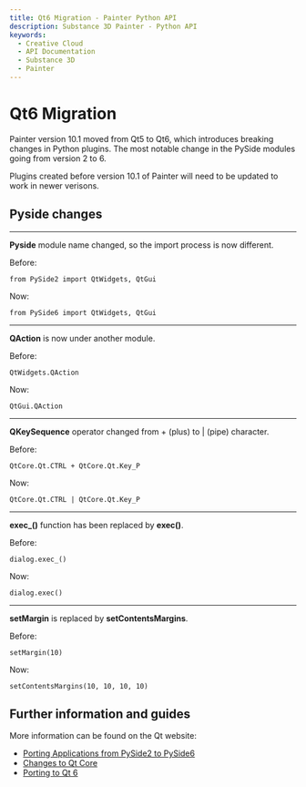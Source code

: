 ```yaml
---
title: Qt6 Migration - Painter Python API
description: Substance 3D Painter - Python API
keywords:
  - Creative Cloud
  - API Documentation
  - Substance 3D
  - Painter
---
```


# Qt6 Migration

Painter version 10.1 moved from Qt5 to Qt6, which introduces breaking changes in Python plugins. The most notable change in the PySide modules going from version 2 to 6.

Plugins created before version 10.1 of Painter will need to be updated to work in newer verisons.

## Pyside changes

---

**Pyside** module name changed, so the import process is now different.

Before:

`from PySide2 import QtWidgets, QtGui`

Now:

`from PySide6 import QtWidgets, QtGui`

---

**QAction** is now under another module.

Before:

`QtWidgets.QAction`

Now:

`QtGui.QAction`

---

**QKeySequence** operator changed from + (plus) to | (pipe) character.

Before:

`QtCore.Qt.CTRL + QtCore.Qt.Key_P`

Now:

`QtCore.Qt.CTRL | QtCore.Qt.Key_P`

---

**exec_()** function has been replaced by **exec()**.

Before:

`dialog.exec_()`

Now:

`dialog.exec()`

---

**setMargin** is replaced by **setContentsMargins**.

Before:

`setMargin(10)`

Now:

`setContentsMargins(10, 10, 10, 10)`

## Further information and guides

More information can be found on the Qt website:

- [Porting Applications from PySide2 to PySide6](https://doc.qt.io/qtforpython-6.5/gettingstarted/porting_from2.html)
- [Changes to Qt Core](https://doc.qt.io/qt-6/qtcore-changes-qt6.html)
- [Porting to Qt 6](https://doc.qt.io/qt-6/portingguide.html)
